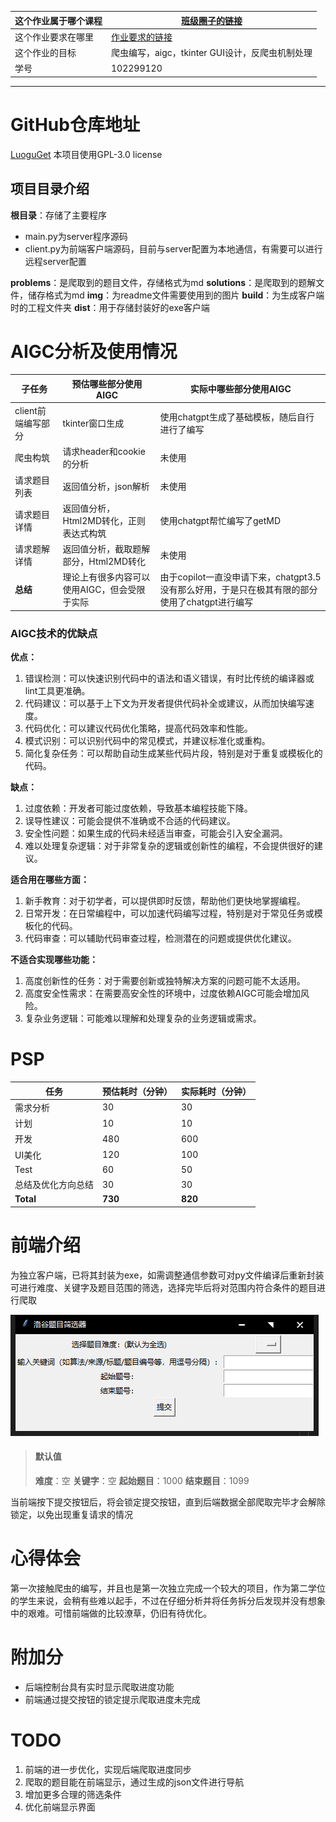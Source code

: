 | 这个作业属于哪个课程 | [班级圈子的链接](https://bbs.csdn.net/forums/fzusdn-0831) |
| ----------------- |--------------- |
| 这个作业要求在哪里| [作业要求的链接](https://bbs.csdn.net/topics/617213407) |
| 这个作业的目标 | 爬虫编写，aigc，tkinter GUI设计，反爬虫机制处理 |
| 学号 | 102299120 |

---

# GitHub仓库地址
[LuoguGet](https://github.com/Leen-Ouyang/LuoguGet)
本项目使用GPL-3.0 license
## 项目目录介绍
**根目录**：存储了主要程序
- main.py为server程序源码
- client.py为前端客户端源码，目前与server配置为本地通信，有需要可以进行远程server配置

**problems**：是爬取到的题目文件，存储格式为md
**solutions**：是爬取到的题解文件，储存格式为md
**img**：为readme文件需要使用到的图片
**build**：为生成客户端时的工程文件夹
**dist**：用于存储封装好的exe客户端

# AIGC分析及使用情况

| 子任务 | 预估哪些部分使用AIGC | 实际中哪些部分使用AIGC |
| ------ | ------ | ------ |
| client前端编写部分| tkinter窗口生成 | 使用chatgpt生成了基础模板，随后自行进行了编写 |
| 爬虫构筑 | 请求header和cookie的分析 | 未使用 |
| 请求题目列表 | 返回值分析，json解析 | 未使用 |
| 请求题目详情 | 返回值分析，Html2MD转化，正则表达式构筑 | 使用chatgpt帮忙编写了getMD |
| 请求题解详情 | 返回值分析，截取题解部分，Html2MD转化 | 未使用 |
| **总结** | 理论上有很多内容可以使用AIGC，但会受限于实际 | 由于copilot一直没申请下来，chatgpt3.5没有那么好用，于是只在极其有限的部分使用了chatgpt进行编写 |

### AIGC技术的优缺点
**优点：**
1. 错误检测：可以快速识别代码中的语法和语义错误，有时比传统的编译器或lint工具更准确。
2. 代码建议：可以基于上下文为开发者提供代码补全或建议，从而加快编写速度。
3. 代码优化：可以建议代码优化策略，提高代码效率和性能。
4. 模式识别：可以识别代码中的常见模式，并建议标准化或重构。
5. 简化复杂任务：可以帮助自动生成某些代码片段，特别是对于重复或模板化的代码。

**缺点：**
1. 过度依赖：开发者可能过度依赖，导致基本编程技能下降。
2. 误导性建议：可能会提供不准确或不合适的代码建议。
3. 安全性问题：如果生成的代码未经适当审查，可能会引入安全漏洞。
4. 难以处理复杂逻辑：对于非常复杂的逻辑或创新性的编程，不会提供很好的建议。

**适合用在哪些方面：**
1. 新手教育：对于初学者，可以提供即时反馈，帮助他们更快地掌握编程。
2. 日常开发：在日常编程中，可以加速代码编写过程，特别是对于常见任务或模板化的代码。
3. 代码审查：可以辅助代码审查过程，检测潜在的问题或提供优化建议。

**不适合实现哪些功能：**
1. 高度创新性的任务：对于需要创新或独特解决方案的问题可能不太适用。
2. 高度安全性需求：在需要高安全性的环境中，过度依赖AIGC可能会增加风险。
3. 复杂业务逻辑：可能难以理解和处理复杂的业务逻辑或需求。

# PSP
| 任务 | 预估耗时（分钟） | 实际耗时（分钟） |
| ------ | ------ | ------ |
| 需求分析 | 30 | 30 |
| 计划 | 10 | 10 |
| 开发 | 480 | 600 |
| UI美化 | 120 | 100 |
| Test | 60 | 50 |
| 总结及优化方向总结 | 30 | 30 |
| **Total** | **730** | **820** |

# 前端介绍
为独立客户端，已将其封装为exe，如需调整通信参数可对py文件编译后重新封装
可进行难度、关键字及题目范围的筛选，选择完毕后将对范围内符合条件的题目进行爬取

![前端界面](img\1.png)

>#### 默认值
>**难度**：空
**关键字**：空
**起始题目**：1000
**结束题目**：1099

当前端按下提交按钮后，将会锁定提交按钮，直到后端数据全部爬取完毕才会解除锁定，以免出现重复请求的情况

# 心得体会
第一次接触爬虫的编写，并且也是第一次独立完成一个较大的项目，作为第二学位的学生来说，会稍有些难以起手，不过在仔细分析并将任务拆分后发现并没有想象中的艰难。可惜前端做的比较潦草，仍旧有待优化。

# 附加分
- 后端控制台具有实时显示爬取进度功能
- 前端通过提交按钮的锁定提示爬取进度未完成

# TODO
1. 前端的进一步优化，实现后端爬取进度同步
2. 爬取的题目能在前端显示，通过生成的json文件进行导航
3. 增加更多合理的筛选条件
4. 优化前端显示界面